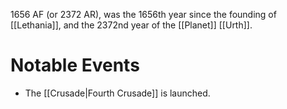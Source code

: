 1656 AF (or 2372 AR), was the 1656th year since the founding of [[Lethania]], and the 2372nd year of the [[Planet]] [[Urth]].

# Notable Events
- The [[Crusade|Fourth Crusade]] is launched.
